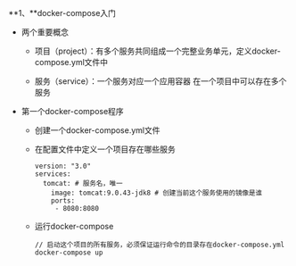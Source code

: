 **1、**docker-compose入门

- 两个重要概念

  - 项目（project）：有多个服务共同组成一个完整业务单元，定义docker-compose.yml文件中

  - 服务（service）：一个服务对应一个应用容器 在一个项目中可以存在多个服务

- 第一个docker-compose程序

  - 创建一个docker-compose.yml文件

  - 在配置文件中定义一个项目存在哪些服务

    ```
    version: "3.0"
    services:
      tomcat: # 服务名，唯一
        image: tomcat:9.0.43-jdk8 # 创建当前这个服务使用的镜像是谁
        ports:
         - 8080:8080
    
    ```

  - 运行docker-compose

    ```
    // 启动这个项目的所有服务，必须保证运行命令的目录存在docker-compose.yml 
    docker-compose up
    ```

    

